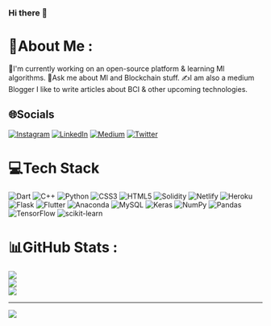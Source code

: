 ### Hi there 👋

# 💫About Me :
🌱I'm currently working on an open-source platform &
learning Ml algorithms.
💬Ask me about Ml and Blockchain stuff.
✍I am also a medium Blogger I like to write articles about BCI & other upcoming technologies.

## 🌐Socials
[![Instagram](https://img.shields.io/badge/Instagram-%23E4405F.svg?logo=Instagram&logoColor=white)](https://instagram.com/anuj_1324) [![LinkedIn](https://img.shields.io/badge/LinkedIn-%230077B5.svg?logo=linkedin&logoColor=white)](https://linkedin.com/in/anuj-pathak) [![Medium](https://img.shields.io/badge/Medium-12100E?logo=medium&logoColor=white)](https://medium.com/@pathakanuj807) [![Twitter](https://img.shields.io/badge/Twitter-%231DA1F2.svg?logo=Twitter&logoColor=white)](https://twitter.com/@pathakanuj24) 

# 💻Tech Stack
![Dart](https://img.shields.io/badge/dart-%230175C2.svg?style=flat-square&logo=dart&logoColor=white) ![C++](https://img.shields.io/badge/c++-%2300599C.svg?style=flat-square&logo=c%2B%2B&logoColor=white) ![Python](https://img.shields.io/badge/python-3670A0?style=flat-square&logo=python&logoColor=ffdd54) ![CSS3](https://img.shields.io/badge/css3-%231572B6.svg?style=flat-square&logo=css3&logoColor=white) ![HTML5](https://img.shields.io/badge/html5-%23E34F26.svg?style=flat-square&logo=html5&logoColor=white) ![Solidity](https://img.shields.io/badge/Solidity-%23363636.svg?style=flat-square&logo=solidity&logoColor=white) ![Netlify](https://img.shields.io/badge/netlify-%23000000.svg?style=flat-square&logo=netlify&logoColor=#00C7B7) ![Heroku](https://img.shields.io/badge/heroku-%23430098.svg?style=flat-square&logo=heroku&logoColor=white) ![Flask](https://img.shields.io/badge/flask-%23000.svg?style=flat-square&logo=flask&logoColor=white) ![Flutter](https://img.shields.io/badge/Flutter-%2302569B.svg?style=flat-square&logo=Flutter&logoColor=white) ![Anaconda](https://img.shields.io/badge/Anaconda-%2344A833.svg?style=flat-square&logo=anaconda&logoColor=white) ![MySQL](https://img.shields.io/badge/mysql-%2300f.svg?style=flat-square&logo=mysql&logoColor=white) ![Keras](https://img.shields.io/badge/Keras-%23D00000.svg?style=flat-square&logo=Keras&logoColor=white) ![NumPy](https://img.shields.io/badge/numpy-%23013243.svg?style=flat-square&logo=numpy&logoColor=white) ![Pandas](https://img.shields.io/badge/pandas-%23150458.svg?style=flat-square&logo=pandas&logoColor=white) ![TensorFlow](https://img.shields.io/badge/TensorFlow-%23FF6F00.svg?style=flat-square&logo=TensorFlow&logoColor=white) ![scikit-learn](https://img.shields.io/badge/scikit--learn-%23F7931E.svg?style=flat-square&logo=scikit-learn&logoColor=white)
# 📊GitHub Stats :
![](https://github-readme-stats.vercel.app/api?username=AnujPathak22&theme=react&hide_border=false&include_all_commits=false&count_private=false)<br/>
![](https://github-readme-streak-stats.herokuapp.com/?user=AnujPathak22&theme=react&hide_border=false)<br/>
![](https://github-readme-stats.vercel.app/api/top-langs/?username=AnujPathak22&theme=react&hide_border=false&include_all_commits=false&count_private=false&layout=compact)

---
[![](https://visitcount.itsvg.in/api?id=AnujPathak22&icon=0&color=12)](https://visitcount.itsvg.in)
